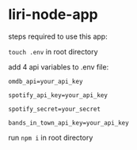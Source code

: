 # liri-node-app

steps required to use this app:

`touch .env` in root directory

add 4 api variables to .env file:

`omdb_api=your_api_key`

`spotify_api_key=your_api_key`

`spotify_secret=your_secret`

`bands_in_town_api_key=your_api_key`

run `npm i` in root directory 